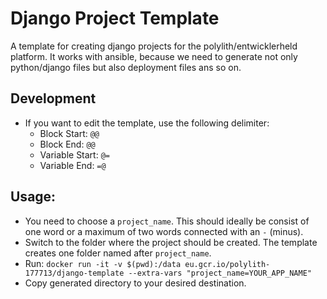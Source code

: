 # Django Project Template

A template for creating django projects for the polylith/entwicklerheld platform.
It works with ansible, because we need to generate not only python/django files 
but also deployment files ans so on. 

## Development

- If you want to edit the template, use the following delimiter:
  - Block Start: `@@`
  - Block End: `@@`
  - Variable Start: `@=`
  - Variable End: `=@`
  

## Usage: 

- You need to choose a `project_name`. This should ideally be consist 
of one word or a maximum of two words connected with an `-` (minus).
- Switch to the folder where the project should be created. The template creates one folder named after `project_name`.
- Run: `docker run -it -v $(pwd):/data eu.gcr.io/polylith-177713/django-template --extra-vars "project_name=YOUR_APP_NAME"`
- Copy generated directory to your desired destination.
